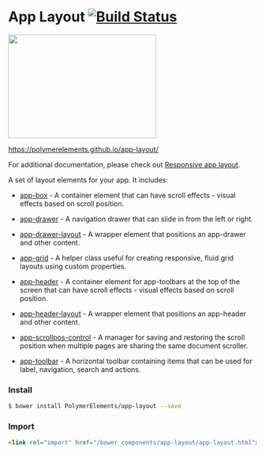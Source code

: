 # App Layout [![Build Status](https://travis-ci.org/PolymerElements/app-layout.svg?branch=master)](https://travis-ci.org/PolymerElements/app-layout)


[<img src="https://app-layout-assets.appspot.com/assets/docs/app-layout.png" width="300" height="210">](https://polymerelements.github.io/app-layout/)

https://polymerelements.github.io/app-layout/

For additional documentation, please check out [Responsive app layout](https://www.polymer-project.org/1.0/toolbox/app-layout).

A set of layout elements for your app. It includes:

- [app-box](/app-box) - A container element that can have scroll effects - visual effects based on scroll position.

- [app-drawer](/app-drawer) - A navigation drawer that can slide in from the left or right.

- [app-drawer-layout](/app-drawer-layout) - A wrapper element that positions an app-drawer and other content.

- [app-grid](/app-grid) - A helper class useful for creating responsive, fluid grid layouts using custom properties.

- [app-header](/app-header) - A container element for app-toolbars at the top of the screen that can have scroll effects - visual effects based on scroll position.

- [app-header-layout](/app-header-layout) - A wrapper element that positions an app-header and other content.

- [app-scrollpos-control](/app-scrollpos-control) - A manager for saving and restoring the scroll position when multiple pages are sharing the same document scroller.

- [app-toolbar](/app-toolbar) - A horizontal toolbar containing items that can be used for label, navigation, search and actions.

### Install

```bash
$ bower install PolymerElements/app-layout --save
```

### Import

```html
<link rel="import" href="/bower_components/app-layout/app-layout.html">
```

